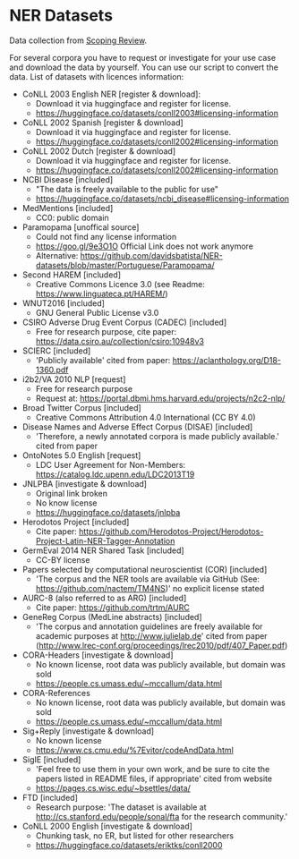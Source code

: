 # NER Datasets

Data collection from [Scoping Review](https://github.com/philipp-kohl/scoping-review-active-learning-er).

For several corpora you have to request or investigate for your use case  and download the data by yourself. 
You can use our script to convert the data.
List of datasets with licences information:

- CoNLL 2003 English NER [register & download]:
    - Download it via huggingface and register for license.
    - https://huggingface.co/datasets/conll2003#licensing-information
- CoNLL 2002 Spanish [register & download]
    - Download it via huggingface and register for license.
    - https://huggingface.co/datasets/conll2002#licensing-information
- CoNLL 2002 Dutch [register & download]
    - Download it via huggingface and register for license.
    - https://huggingface.co/datasets/conll2002#licensing-information
- NCBI Disease [included]
    - "The data is freely available to the public for use"
    - https://huggingface.co/datasets/ncbi_disease#licensing-information
- MedMentions [included]
    - CC0: public domain
- Paramopama [unoffical source]
    - Could not find any license information
    - https://goo.gl/9e3O1O Official Link does not work anymore
    - Alternative: https://github.com/davidsbatista/NER-datasets/blob/master/Portuguese/Paramopama/
- Second HAREM [included]
    - Creative Commons Licence 3.0 (see Readme: https://www.linguateca.pt/HAREM/)
- WNUT2016 [included]
    - GNU General Public License v3.0
- CSIRO Adverse Drug Event Corpus (CADEC) [included]
    - Free for research purpose, cite paper:  https://data.csiro.au/collection/csiro:10948v3
- SCIERC [included]
    - 'Publicly available' cited from paper: https://aclanthology.org/D18-1360.pdf
- i2b2/VA 2010 NLP [request]
    - Free for research purpose
    - Request at: https://portal.dbmi.hms.harvard.edu/projects/n2c2-nlp/
- Broad Twitter Corpus [included]
    - Creative Commons Attribution 4.0 International (CC BY 4.0)
- Disease Names and Adverse Effect Corpus (DISAE) [included]
    - 'Therefore, a newly annotated corpora is made publicly available.' cited from paper
- OntoNotes 5.0 English [request]
    - LDC User Agreement for Non-Members: https://catalog.ldc.upenn.edu/LDC2013T19
- JNLPBA [investigate & download]
    - Original link broken
    - No know license
    - https://huggingface.co/datasets/jnlpba
- Herodotos Project [included]
    - Cite paper: https://github.com/Herodotos-Project/Herodotos-Project-Latin-NER-Tagger-Annotation
- GermEval 2014 NER Shared Task [included]
    - CC-BY license
- Papers selected by computational neuroscientist (COR) [included]
    - 'The corpus and the NER tools are available via GitHub (See: https://github.com/nactem/TM4NS)' no explicit license
      stated
- AURC-8 (also referred to as ARG) [included]
    - Cite paper: https://github.com/trtm/AURC
- GeneReg Corpus (MedLine abstracts) [included]
    - 'The corpus and annotation guidelines are freely available for academic purposes at http://www.julielab.de' cited
      from paper (http://www.lrec-conf.org/proceedings/lrec2010/pdf/407_Paper.pdf)
- CORA-Headers [investigate & download]
  - No known license, root data was publicly available, but domain was sold
  - https://people.cs.umass.edu/~mccallum/data.html
- CORA-References
  - No known license, root data was publicly available, but domain was sold
  - https://people.cs.umass.edu/~mccallum/data.html
- Sig+Reply [investigate & download]
  - No known license
  - https://www.cs.cmu.edu/%7Evitor/codeAndData.html
- SigIE [included]
  - 'Feel free to use them in your own work, and be sure to cite the papers listed in README files, if appropriate' cited from website
  - https://pages.cs.wisc.edu/~bsettles/data/
- FTD [included]
  - Research purpose: 'The dataset is available at http://cs.stanford.edu/people/sonal/fta for the research community.'
- CoNLL 2000 English [investigate & download]
  - Chunking task, no ER, but listed for other researchers
  - https://huggingface.co/datasets/eriktks/conll2000